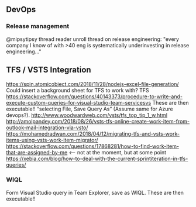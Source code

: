 ## DevOps

### Release management
@mipsytipsy thread reader unroll thread on release engineering: "every company I know of with >40 eng is systematically underinvesting in release engineering..."




## TFS / VSTS Integration
https://spin.atomicobject.com/2018/11/28/nodejs-excel-file-generation/
Could insert a background sheet for TFS to work with?
TFS
https://stackoverflow.com/questions/40143373/procedure-to-write-and-execute-custom-queries-for-visual-studio-team-servicesvs
These are then executable!! “selecting File, Save Query As” (Assume same for Azure devops?).
http://www.woodwardweb.com/vsts/tfs_top_tip_1_w.html
http://amolpandey.com/2018/08/26/vsts-tfs-online-create-work-item-from-outlook-mail-integration-via-vsto/
https://mohamedradwan.com/2018/04/12/migrating-tfs-and-vsts-work-items-using-vsts-work-item-migrator/
https://stackoverflow.com/questions/17868281/how-to-find-work-item-that-are-assigned-by-me <-- not at the moment, but at some point
https://xebia.com/blog/how-to-deal-with-the-current-sprintiteration-in-tfs-queries/
### WIQL
Form Visual Studio query in Team Explorer, save as WIQL. These are then executable!!
